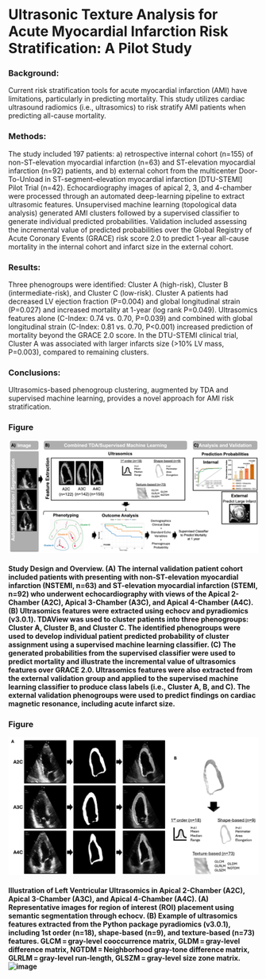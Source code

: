 # Ultrasonic Texture Analysis for Acute Myocardial Infarction Risk Stratification: A Pilot Study


### Background:
Current risk stratification tools for acute myocardial infarction (AMI) have limitations, particularly in predicting mortality. This study utilizes cardiac ultrasound radiomics (i.e., ultrasomics) to risk stratify AMI patients when predicting all-cause mortality.

### Methods:
The study included 197 patients: a) retrospective internal cohort (n=155) of non-ST-elevation myocardial infarction (n=63) and ST-elevation myocardial infarction (n=92) patients, and b) external cohort from the multicenter Door-To-Unload in ST-segment–elevation myocardial infarction [DTU-STEMI] Pilot Trial (n=42). Echocardiography images of apical 2, 3, and 4-chamber were processed through an automated deep-learning pipeline to extract ultrasomic features. Unsupervised machine learning (topological data analysis) generated AMI clusters followed by a supervised classifier to generate individual predicted probabilities. Validation included assessing the incremental value of predicted probabilities over the Global Registry of Acute Coronary Events (GRACE) risk score 2.0 to predict 1-year all-cause mortality in the internal cohort and infarct size in the external cohort.

### Results:
Three phenogroups were identified: Cluster A (high-risk), Cluster B (intermediate-risk), and Cluster C (low-risk). Cluster A patients had decreased LV ejection fraction (P=0.004) and global longitudinal strain (P=0.027) and increased mortality at 1-year (log rank P=0.049). Ultrasomics features alone (C-Index: 0.74 vs. 0.70, P=0.039) and combined with global longitudinal strain (C-Index: 0.81 vs. 0.70, P<0.001) increased prediction of mortality beyond the GRACE 2.0 score. In the DTU-STEMI clinical trial, Cluster A was associated with larger infarcts size (>10% LV mass, P=0.003), compared to remaining clusters.

### Conclusions:
Ultrasomics-based phenogroup clustering, augmented by TDA and supervised machine learning, provides a novel approach for AMI risk stratification.


### Figure
![alt text](https://github.com/qahathaway/AMI_Phenogroups/blob/main/Figure1.jpg)

#### Study Design and Overview. (A) The internal validation patient cohort included patients with presenting with non-ST-elevation myocardial infarction (NSTEMI, n=63) and ST-elevation myocardial infarction (STEMI, n=92) who underwent echocardiography with views of the Apical 2-Chamber (A2C), Apical 3-Chamber (A3C), and Apical 4-Chamber (A4C). (B) Ultrasomics features were extracted using echocv and pyradiomics (v3.0.1). TDAView was used to cluster patients into three phenogroups: Cluster A, Cluster B, and Cluster C. The identified phenogroups were used to develop individual patient predicted probability of cluster assignment using a supervised machine learning classifier. (C) The generated probabilities from the supervised classifier were used to predict mortality and illustrate the incremental value of ultrasomics features over GRACE 2.0. Ultrasomics features were also extracted from the external validation group and applied to the supervised machine learning classifier to produce class labels (i.e., Cluster A, B, and C). The external validation phenogroups were used to predict findings on cardiac magnetic resonance, including acute infarct size.

### Figure
![alt text](https://github.com/qahathaway/AMI_Phenogroups/blob/main/FigureS1.jpg)

#### Illustration of Left Ventricular Ultrasomics in Apical 2-Chamber (A2C), Apical 3-Chamber (A3C), and Apical 4-Chamber (A4C). (A) Representative images for region of interest (ROI) placement using semantic segmentation through echocv. (B) Example of ultrasomics features extracted from the Python package pyradiomics (v3.0.1), including 1st order (n=18), shape-based (n=9), and texture-based (n=73) features. GLCM = gray-level cooccurrence matrix, GLDM = gray-level difference matrix, NGTDM = Neighborhood gray-tone difference matrix, GLRLM = gray-level run-length, GLSZM = gray-level size zone matrix.![image](https://github.com/qahathaway/AMI_Phenogroups/assets/47356848/7750e007-0c4f-4ac0-8c47-b2edf363a7b6)

